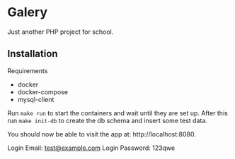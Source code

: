 # Galery
Just another PHP project for school.

## Installation
Requirements
* docker
* docker-compose
* mysql-client

Run `make run` to start the containers and wait until they are
set up. After this run `make init-db` to create the db schema
and insert some test data.

You should now be able to visit the app at: http://localhost:8080.

Login Email: test@example.com
Login Password: 123qwe
